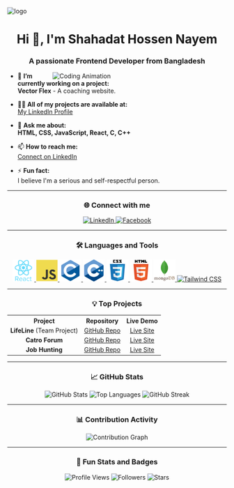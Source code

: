 <img align="center" src="https://i.ibb.co/85MLy2M/what-is-github.png" alt="logo" width="100%" height="400">

<h1 align="center">Hi 👋, I'm Shahadat Hossen Nayem</h1>
<h3 align="center">A passionate Frontend Developer from Bangladesh</h3>

<img align="right" width="400" src="https://user-images.githubusercontent.com/55389276/140866485-8fb1c876-9a8f-4d6a-98dc-08c4981eaf70.gif" alt="Coding Animation">

- 🔭 **I’m currently working on a project:**  
  **Vector Flex** - A coaching website.

- 👨‍💻 **All of my projects are available at:**  
  [My LinkedIn Profile](https://www.linkedin.com/in/shahadat-nayem-6458b4238)

- 💬 **Ask me about:**  
  **HTML, CSS, JavaScript, React, C, C++**

- 📫 **How to reach me:**  
  [Connect on LinkedIn](https://www.linkedin.com/in/shahadat-nayem-6458b4238)

- ⚡ **Fun fact:**  
  I believe I'm a serious and self-respectful person.

---

<h3 align="center">🌐 Connect with me</h3>
<p align="center">
  <a href="https://www.linkedin.com/in/shahadat-nayem-6458b4238" target="_blank">
    <img src="https://raw.githubusercontent.com/rahuldkjain/github-profile-readme-generator/master/src/images/icons/Social/linked-in-alt.svg" alt="LinkedIn" height="40" width="40" />
  </a>
  <a href="https://www.facebook.com/shahadat.hossaen.71?mibextid=zbwkwl" target="_blank">
    <img src="https://raw.githubusercontent.com/rahuldkjain/github-profile-readme-generator/master/src/images/icons/Social/facebook.svg" alt="Facebook" height="40" width="40" />
  </a>
</p>

---

<h3 align="center">🛠️ Languages and Tools</h3>
<p align="center">
  <a href="https://reactjs.org/" target="_blank">
    <img src="https://raw.githubusercontent.com/devicons/devicon/master/icons/react/react-original-wordmark.svg" alt="React" width="50" height="50" />
  </a>
  <a href="https://developer.mozilla.org/en-US/docs/Web/JavaScript" target="_blank">
    <img src="https://raw.githubusercontent.com/devicons/devicon/master/icons/javascript/javascript-original.svg" alt="JavaScript" width="50" height="50" />
  </a>
  <a href="https://www.cprogramming.com/" target="_blank">
    <img src="https://raw.githubusercontent.com/devicons/devicon/master/icons/c/c-original.svg" alt="C" width="50" height="50" />
  </a>
  <a href="https://www.w3schools.com/cpp/" target="_blank">
    <img src="https://raw.githubusercontent.com/devicons/devicon/master/icons/cplusplus/cplusplus-original.svg" alt="C++" width="50" height="50" />
  </a>
  <a href="https://www.w3schools.com/css/" target="_blank">
    <img src="https://raw.githubusercontent.com/devicons/devicon/master/icons/css3/css3-original-wordmark.svg" alt="CSS" width="50" height="50" />
  </a>
  <a href="https://www.w3.org/html/" target="_blank">
    <img src="https://raw.githubusercontent.com/devicons/devicon/master/icons/html5/html5-original-wordmark.svg" alt="HTML" width="50" height="50" />
  </a>
  <a href="https://www.mongodb.com/" target="_blank">
    <img src="https://raw.githubusercontent.com/devicons/devicon/master/icons/mongodb/mongodb-original-wordmark.svg" alt="MongoDB" width="50" height="50" />
  </a>
  <a href="https://tailwindcss.com/" target="_blank">
    <img src="https://www.vectorlogo.zone/logos/tailwindcss/tailwindcss-icon.svg" alt="Tailwind CSS" width="50" height="50" />
  </a>
</p>

---

<h3 align="center">💡 Top Projects</h3>
<table align="center">
  <tr>
    <th>Project</th>
    <th>Repository</th>
    <th>Live Demo</th>
  </tr>
  <tr>
    <td align="center"><strong>LifeLine</strong> (Team Project)</td>
    <td align="center">
      <a href="https://github.com/md-nahiduzzaman/lifeline/tree/main">GitHub Repo</a>
    </td>
    <td align="center">
      <a href="https://hospital-management-4e9fc.web.app/">Live Site</a>
    </td>
  </tr>
  <tr>
    <td align="center"><strong>Catro Forum</strong></td>
    <td align="center">
      <a href="https://github.com/robs360/catro-forum">GitHub Repo</a>
    </td>
    <td align="center">
      <a href="https://cat-website-c0880.web.app">Live Site</a>
    </td>
  </tr>
  <tr>
    <td align="center"><strong>Job Hunting</strong></td>
    <td align="center">
      <a href="https://github.com/robs360/Job-hunting">GitHub Repo</a>
    </td>
    <td align="center">
      <a href="https://job-hunter-3fec4.web.app">Live Site</a>
    </td>
  </tr>
</table>

---

<h3 align="center">📈 GitHub Stats</h3>
<p align="center">
  <img src="https://github-readme-stats.vercel.app/api?username=robs360&show_icons=true&theme=radical" alt="GitHub Stats" />
  <img src="https://github-readme-stats.vercel.app/api/top-langs/?username=robs360&layout=compact&theme=radical" alt="Top Languages" />
  <img src="https://github-readme-streak-stats.herokuapp.com?user=robs360&theme=radical" alt="GitHub Streak" />
</p>

---

<h3 align="center">📊 Contribution Activity</h3>
<p align="center">
  <img src="https://github-readme-activity-graph.vercel.app/graph?username=robs360&theme=radical" alt="Contribution Graph" />
</p>

---

<h3 align="center">🎉 Fun Stats and Badges</h3>
<p align="center">
  <img src="https://komarev.com/ghpvc/?username=robs360&label=Profile%20Views&color=blueviolet&style=flat-square" alt="Profile Views" />
  <img src="https://img.shields.io/github/followers/robs360?label=Followers&style=social" alt="Followers" />
  <img src="https://img.shields.io/github/stars/robs360?label=Stars&style=social" alt="Stars" />
</p>
